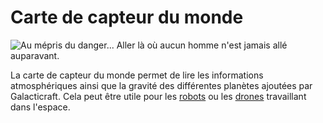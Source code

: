 # Carte de capteur du monde

![Au mépris du danger... Aller là où aucun homme n'est jamais allé auparavant.](oredict:opencomputers:worldSensorCard)

La carte de capteur du monde permet de lire les informations atmosphériques ainsi que la gravité des différentes planètes ajoutées par Galacticraft. Cela peut être utile pour les [robots](../block/robot.md) ou les [drones](drone.md) travaillant dans l'espace.
